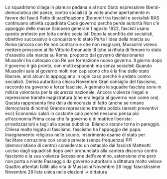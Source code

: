 Lo squadrismo dilaga in pianura padana e al nord
Stato espressione liberal-democratica del paese, contro socialisti (a volte anche apertamente in favore dei fasci)
Patto di pacificazione (Bonomi) tra fascisti e socialisti
RAS continuano attività squadrista
Cade governo perché perde autorità
Non c'è appoggio delle masse
Sciopero generale 1 agosto 1922, fascisti usano questo pretesto per lotta contro socialisti
Dopo la sconfitta dei socialisti, obiettivo successivo è conquistare lo stato
Parte l'idea della marcia su Roma (ancora con Re non contrario e che non reagisce), Mussolini voleva mettere pressione al Re Vittorio Emanuele III (che si rifiuta di firmare lo stato d'assedio alla marcia su Roma, proposto dal governo dimissionario)
Mussolini ha colloquio con Re per formazione nuovo governo. Il giorno dopo il governo è già pronto, con molti esponenti ma senza socialisti
Quando Mussolini sale al governo molti non capiscono che è la fine dello stato liberale, anzi alcuni lo appoggiano in ogni caso perché è andato contro socialisti. Deriva autoritaria chiara
Novembre Gran consiglio del fascismo, raccordo tra governo e forze fasciste. A gennaio le squadre fasciste sono in milizia volontaria per la sicurezza nazionale. Ancora violenze illegali e repressione tramite magistratura (che era legata al governo non come ora). Questa rappresenta fine della democrazia di fatto (anche se rimane democrazia di nome)
Grande repressione tramite polizia (arresti preventivi ecc)
Economia: salari in costante calo perché nessuno pensa più all'economia
Prima cosa che fa governo è di matrice liberista: privatizzazioni e tagli alla spesa pubblica. Bilancio statale torna in pareggio.
Chiesa molto legata al fascismo, fascismo ha l'appoggio del papa. Insegnamento religioso nelle scuole. Inserimento esame di stato per facilitare corruzione con scuole private (senza frequenza)
PPI (democristiano di centro) considerato un ostacolo dai fascisti
Matteotti ucciso dagli squadristi dopo aver pronunciato alla camera discorso contro fascismo e la sua violenza
Secessione dell'aventino, astensione che però non porta a niente
Passaggio da governo autoritario a dittatura molto veloce
Quattro attentati falliti alla vita di Mussolini
Novembre 26 leggi fascistissime
Novembre 28 lista unica nelle elezioni -> dittatura
